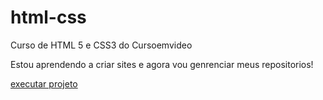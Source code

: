 # html-css
 Curso de HTML 5 e CSS3 do Cursoemvideo

 Estou aprendendo a criar sites e agora vou genrenciar meus repositorios!

 <a href="https://github.com/cacapgui02/html-css/modulo2/projeto/android.html">executar projeto</a> 
